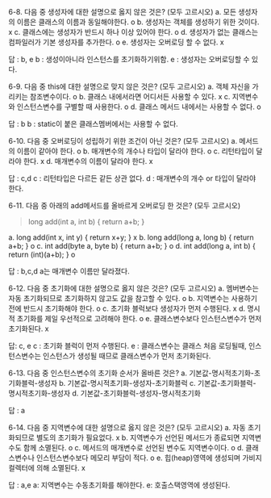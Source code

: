 6-8. 다음 중 생성자에 대한 설명으로 옳지 않은 것은? (모두 고르시오)
a. 모든 생성자의 이름은 클래스의 이름과 동일해야한다.		o
b. 생성자는 객체를 생성하기 위한 것이다.			x
c. 클래스에는 생성자가 반드시 하나 이상 있어야 한다.		o
d. 생성자가 없는 클래스는 컴파일러가 기본 생성자를 추가한다.	o
e. 생성자는 오버로딩 할 수 없다.				x

답 : b, e 
b : 생성이아니라 인스턴스를 초기화하기위함. 
e : 생성자는 오버로딩할 수 있다.


6-9. 다음 중 this에 대한 설명으로 맞지 않은 것은? (모두 고르시오)
a. 객체 자신을 가리키는 참조변수이다.			o
b. 클래스 내에서라면 어디서든 사용할 수 있다.		x
c. 지역변수와 인스턴스변수를 구별할 때 사용한다.	o
d. 클래스 메서드 내에서는 사용할 수 없다.		o

답 : b
b : static이 붙은 클래스멤버에서는 사용할 수 없다.


6-10. 다음 중 오버로딩이 성립하기 위한 조건이 아닌 것은? (모두 고르시오)
a. 메서드의 이름이 같아야 한다.			o
b. 매개변수의 개수나 타입이 달라야 한다.		o
c. 리턴타입이 달라야 한다.				x
d. 매개변수의 이름이 달라야 한다.			x

답 : c,d
c : 리턴타입은 다르든 같든 상관 없다.
d : 매개변수의 개수 or 타입이 달라야 한다.



6-11. 다음 중 아래의 add메서드를 올바르게 오버로딩 한 것은? (모두 고르시오)
> long add(int a, int b) { return a+b; }

a. long add(int x, int y) { return x+y; }			x
b. long add(long a, long b) { return a+b; }		o
c. int add(byte a, byte b) { return a+b; }		o
d. int add(long a, int b) { return (int)(a+b); }		o

답 : b,c,d
a는 매개변수 이름만 달라졌다.


6-12. 다음 중 초기화에 대한 설명으로 옳지 않은 것은? (모두 고르시오)
a. 멤버변수는 자동 초기화되므로 초기화하지 않고도 값을 참고할 수 있다.	o
b. 지역변수는 사용하기 전에 반드시 초기화해야 한다.			o
c. 초기화 블럭보다 생성자가 먼저 수행된다.				x
d. 명시적 초기화를 제일 우선적으로 고려해야 한다.			o
e. 클래스변수보다 인스턴스변수가 먼저 초기화된다.			x

답: c, e
c : 초기화 블럭이 먼저 수행된다.
e : 클래스변수는 클래스 처음 로딩될때, 인스턴스변수는 인스턴스가 생성될 때므로 클래스변수가 먼저 초기화된다.

6-13. 다음 중 인스턴스변수의 초기화 순서가 올바른 것은?
a. 기본값-명시적초기화-초기화블럭-생성자
b. 기본값-명시적초기화-생성자-초기화블럭
c. 기본값-초기화블럭-명시적초기화-생성자
d. 기본값-초기화블럭-생성자-명시적초기화

답 : a


6-14. 다음 중 지역변수에 대한 설명으로 옳지 않은 것은? (모두 고르시오)
a. 자동 초기화되므로 별도의 초기화가 필요없다.				x
b. 지역변수가 선언된 메서드가 종료되면 지역변수도 함께 소멸된다.		o
c. 메서드의 매개변수로 선언된 변수도 지역변수이다.			o
d. 클래스변수나 인스턴스변수보다 메모리 부담이 적다.			o
e. 힙(heap)영역에 생성되며 가비지 컬렉터에 의해 소멸된다.		x

답 : a,e
a: 지역변수는 수동초기화를 해야한다.
e: 호출스택영역에 생성된다.